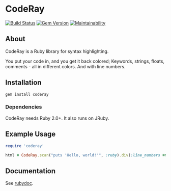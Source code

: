 # CodeRay

[![Build Status](https://travis-ci.org/rubychan/coderay.svg?branch=master)](https://travis-ci.org/rubychan/coderay)
[![Gem Version](https://badge.fury.io/rb/coderay.svg)](https://badge.fury.io/rb/coderay) [![Maintainability](https://api.codeclimate.com/v1/badges/e015bbd5eab45d948b6b/maintainability)](https://codeclimate.com/github/rubychan/coderay/maintainability)

## About

CodeRay is a Ruby library for syntax highlighting.

You put your code in, and you get it back colored; Keywords, strings, floats, comments - all in different colors. And with line numbers.

## Installation

`gem install coderay`

### Dependencies

CodeRay needs Ruby 2.0+. It also runs on JRuby.

## Example Usage

```ruby
require 'coderay'

html = CodeRay.scan("puts 'Hello, world!'", :ruby).div(:line_numbers => :table)
````

## Documentation

See [rubydoc](http://rubydoc.info/gems/coderay).
